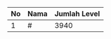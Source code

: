 | No | Nama            | Jumlah Level |
|----|-----------------|--------------|
| 1  | #    |    3940        |

